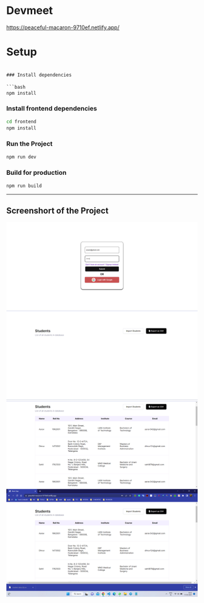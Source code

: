 # Devmeet

https://peaceful-macaron-9710ef.netlify.app/

# Setup

````

### Install dependencies

```bash
npm install
````

### Install frontend dependencies

```bash
cd frontend
npm install
```

### Run the Project

```bash
npm run dev
```

### Build for production

```bash
npm run build
```

---

## Screenshort of the Project

<img src='./readmeImg/img1.png'>
<br>
<img src='./readmeImg/img2.png'>
<br>
<img src='./readmeImg/img3.png'>
<br>
<img src='./readmeImg/img4.png'>
<br>
